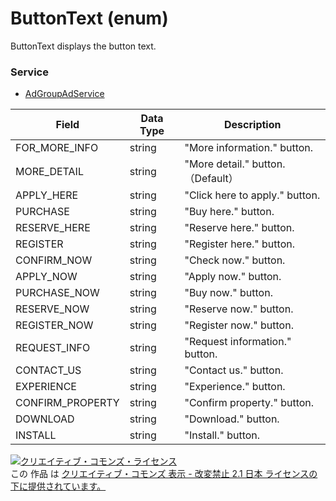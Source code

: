 # ButtonText (enum)
ButtonText displays the button text. 

### Service
+ [AdGroupAdService](../services/AdGroupAdService.md)

| Field | Data Type | Description | 
|---|---|---|
| FOR_MORE_INFO| string| "More information." button. |
| MORE_DETAIL| string| "More detail." button.（Default） |
| APPLY_HERE| string| "Click here to apply." button. |
| PURCHASE| string| "Buy here." button. |
| RESERVE_HERE| string| "Reserve here." button. |
| REGISTER| string| "Register here." button. |
| CONFIRM_NOW| string| "Check now." button. |
| APPLY_NOW| string| "Apply now." button. |
| PURCHASE_NOW| string| "Buy now." button. |
| RESERVE_NOW| string| "Reserve now." button. |
| REGISTER_NOW| string| "Register now." button. |
| REQUEST_INFO| string| "Request information." button. |
| CONTACT_US| string| "Contact us." button. |
| EXPERIENCE| string| "Experience." button. |
| CONFIRM_PROPERTY| string| "Confirm property." button. |
| DOWNLOAD| string| "Download." button. |
| INSTALL| string| "Install." button. |
<a rel="license" href="http://creativecommons.org/licenses/by-nd/2.1/jp/"><img alt="クリエイティブ・コモンズ・ライセンス" style="border-width:0" src="https://i.creativecommons.org/l/by-nd/2.1/jp/88x31.png" /></a><br />この 作品 は <a rel="license" href="http://creativecommons.org/licenses/by-nd/2.1/jp/">クリエイティブ・コモンズ 表示 - 改変禁止 2.1 日本 ライセンスの下に提供されています。</a>
